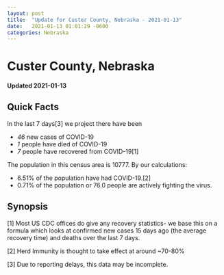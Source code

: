 ```yaml
---
layout: post
title:  "Update for Custer County, Nebraska - 2021-01-13"
date:   2021-01-13 01:01:29 -0600
categories: Nebraska
---
```


# Custer County, Nebraska
#### Updated 2021-01-13

## Quick Facts

In the last 7 days[3] we project there have been
- *46* new cases of COVID-19
- *1* people have died of COVID-19
- *7* people have recovered from COVID-19[1]

The population in this census area is 10777. By our calculations:
- 6.51% of the population have had COVID-19.[2]
- 0.71% of the population or 76.0 people are actively fighting the virus.

## Synopsis




[1] Most US CDC offices do give any recovery statistics- we base this on a formula which looks at confirmed new cases
15 days ago (the average recovery time) and deaths over the last 7 days.

[2] Herd Immunity is thought to take effect at around ~70-80%

[3] Due to reporting delays, this data may be incomplete.
 
    